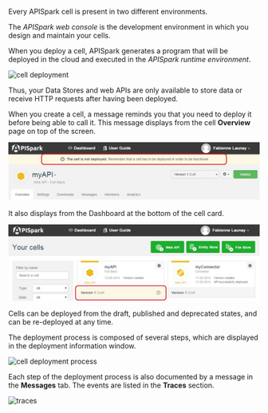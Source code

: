 
Every APISpark cell is present in two different environments.

The *APISpark web console* is the development environment in which you design and maintain your cells.

When you deploy a cell, APISpark generates a program that will be deployed in the cloud and executed in the *APISpark runtime environment*.

![cell deployment](images/cell-deployment.jpg "cell deployment")


Thus, your Data Stores and web APIs are only available to store data or receive HTTP requests after having been deployed.

When you create a cell, a message reminds you that you need to deploy it before being able to call it. This message displays from the cell **Overview** page on top of the screen.

![cell deployment](images/overview-cell-needs-deployment.jpg "cell deployment")

It also displays from the Dashboard at the bottom of the cell card.

![cell deployment](images/dashboard-cell-needs-deployment.jpg "cell deployment")

Cells can be deployed from the draft, published and deprecated states, and can be re-deployed at any time.

The deployment process is composed of several steps, which are displayed in the deployment information window.

![cell deployment process](images/deploymentmessages.png "cell deployment process")

Each step of the deployment process is also documented by a message in the **Messages** tab. The events are listed in the **Traces** section.

![traces](images/traces.jpg "traces")
